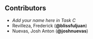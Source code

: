 ## Contributors
- _Add your name here in Task C_
- Revilleza, Frederick (**@blissfuljuan**)
- Nuevas, Josh Anton (**@joshnuevas**)